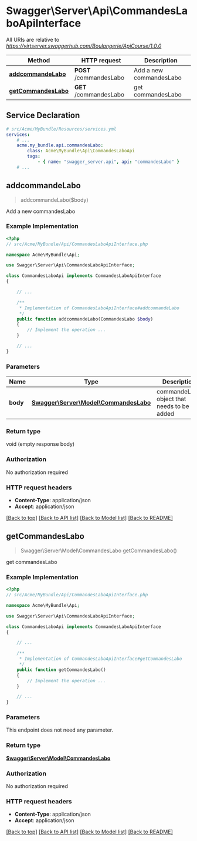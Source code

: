 # Swagger\Server\Api\CommandesLaboApiInterface

All URIs are relative to *https://virtserver.swaggerhub.com/Boulangerie/ApiCourse/1.0.0*

Method | HTTP request | Description
------------- | ------------- | -------------
[**addcommandeLabo**](CommandesLaboApiInterface.md#addcommandeLabo) | **POST** /commandesLabo | Add a new commandesLabo
[**getCommandesLabo**](CommandesLaboApiInterface.md#getCommandesLabo) | **GET** /commandesLabo | get commandesLabo


## Service Declaration
```yaml
# src/Acme/MyBundle/Resources/services.yml
services:
    # ...
    acme.my_bundle.api.commandesLabo:
        class: Acme\MyBundle\Api\CommandesLaboApi
        tags:
            - { name: "swagger_server.api", api: "commandesLabo" }
    # ...
```

## **addcommandeLabo**
> addcommandeLabo($body)

Add a new commandesLabo

### Example Implementation
```php
<?php
// src/Acme/MyBundle/Api/CommandesLaboApiInterface.php

namespace Acme\MyBundle\Api;

use Swagger\Server\Api\CommandesLaboApiInterface;

class CommandesLaboApi implements CommandesLaboApiInterface
{

    // ...

    /**
     * Implementation of CommandesLaboApiInterface#addcommandeLabo
     */
    public function addcommandeLabo(CommandesLabo $body)
    {
        // Implement the operation ...
    }

    // ...
}
```

### Parameters

Name | Type | Description  | Notes
------------- | ------------- | ------------- | -------------
 **body** | [**Swagger\Server\Model\CommandesLabo**](../Model/CommandesLabo.md)| commandeLabo object that needs to be added |

### Return type

void (empty response body)

### Authorization

No authorization required

### HTTP request headers

 - **Content-Type**: application/json
 - **Accept**: application/json

[[Back to top]](#) [[Back to API list]](../../README.md#documentation-for-api-endpoints) [[Back to Model list]](../../README.md#documentation-for-models) [[Back to README]](../../README.md)

## **getCommandesLabo**
> Swagger\Server\Model\CommandesLabo getCommandesLabo()

get commandesLabo

### Example Implementation
```php
<?php
// src/Acme/MyBundle/Api/CommandesLaboApiInterface.php

namespace Acme\MyBundle\Api;

use Swagger\Server\Api\CommandesLaboApiInterface;

class CommandesLaboApi implements CommandesLaboApiInterface
{

    // ...

    /**
     * Implementation of CommandesLaboApiInterface#getCommandesLabo
     */
    public function getCommandesLabo()
    {
        // Implement the operation ...
    }

    // ...
}
```

### Parameters
This endpoint does not need any parameter.

### Return type

[**Swagger\Server\Model\CommandesLabo**](../Model/CommandesLabo.md)

### Authorization

No authorization required

### HTTP request headers

 - **Content-Type**: application/json
 - **Accept**: application/json

[[Back to top]](#) [[Back to API list]](../../README.md#documentation-for-api-endpoints) [[Back to Model list]](../../README.md#documentation-for-models) [[Back to README]](../../README.md)

